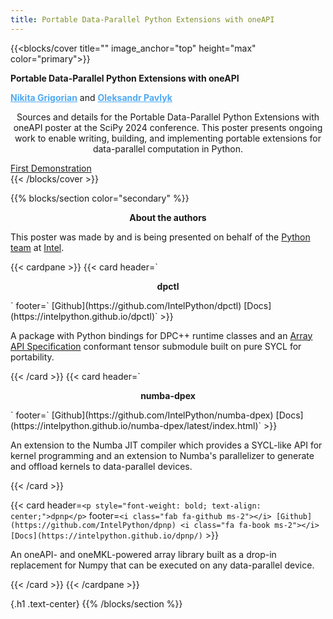 ```yaml
---
title: Portable Data-Parallel Python Extensions with oneAPI
---
```


{{<blocks/cover title="" image_anchor="top" height="max" color="primary">}}
  <div class="mx-auto">
    <div class="col-lg-12">
      <p class="display-6 mt-5 mb-3" style="font-weight: bold;">Portable Data-Parallel Python Extensions with oneAPI</p>
      <p></p>
      <p class="display-7 pt-0 mb-3">
      <a href="https://github.com/ndgrigorian" style="color: #50aaf4; font-weight: bold;" target="_blank" rel="noopener">Nikita Grigorian</a> and
      <a href="https://github.com/oleksandr-pavlyk" style="color: #50aaf4; font-weight: bold;" target="_blank" rel="noopener">Oleksandr Pavlyk</a>
      </p>
      <p class="display-7 pl-auto mb-0" style="text-align: center">Sources and details for the Portable Data-Parallel Python Extensions with oneAPI poster at the SciPy 2024 conference. This poster presents ongoing work to enable writing, building, and implementing portable extensions for data-parallel computation in Python.
      </p>
      <p></p>
  </div>
    <div class="lead text-center">
      <div class="mx-auto mb-5">
        <a class="btn btn-lg btn-secondary me-3 mb-4" href="https://IntelPython.github.io/portable-data-parallel-extensions-scipy-2024/docs/">
          First<i class="fa-solid fa-question ms-2 "></i>
        </a>
        <a class="btn btn-lg btn-secondary me-3 mb-4" href="https://github.com/IntelPython/example-portable-data-parallel-extensions">
          Demonstration<i class="fab fa-github ms-2 "></i>
        </a>
      </div>
    </div>
  </div>
{{< /blocks/cover >}}

{{% blocks/section color="secondary" %}}
<p class="display-6 mb-3" style="text-align: center; font-weight: bold;">About the authors</p>
<p class="text-center">
This poster was made by and is being presented on behalf of the <a href="https://github.com/IntelPython">Python team</a> at  <a href="http://www.intel.com">Intel</a>.
</p>
<div class="row justify-content-center mx-auto pt-2">
{{< cardpane >}}
  {{< card header=`<p style="font-weight: bold; text-align: center">dpctl</p>`
           footer=`<i class="fab fa-github ms-2 "></i> [Github](https://github.com/IntelPython/dpctl) <i class="fa fa-book ms-2"></i> [Docs](https://intelpython.github.io/dpctl)` >}}
  <p class="text-center">
  A package with Python bindings for DPC++ runtime classes and an <a href="https://data-apis.org/array-api/latest/API_specification/index.html">Array API Specification</a> conformant tensor submodule built on pure SYCL for portability.
  </p>
  {{< /card >}}
  {{< card header=`<p style="font-weight: bold; text-align: center;">numba-dpex</p>`
           footer=`<i class="fab fa-github ms-2 "></i> [Github](https://github.com/IntelPython/numba-dpex) <i class="fa fa-book ms-2"></i> [Docs](https://intelpython.github.io/numba-dpex/latest/index.html)` >}}
  <p class="text-center">
  An extension to the Numba JIT compiler which provides a SYCL-like API for kernel programming and an extension to Numba's parallelizer to generate and offload kernels to data-parallel devices.
  </p>
  {{< /card >}}

  {{< card header=`<p style="font-weight: bold; text-align: center;">dpnp</p>`
           footer=`<i class="fab fa-github ms-2"></i> [Github](https://github.com/IntelPython/dpnp) <i class="fa fa-book ms-2"></i> [Docs](https://intelpython.github.io/dpnp/)` >}}
  <p class="text-center">
  An oneAPI- and oneMKL-powered array library built as a drop-in replacement for Numpy that can be executed on any data-parallel device.
  </p>
  {{< /card >}}
{{< /cardpane >}}
</div>

{.h1 .text-center}
{{% /blocks/section %}}
